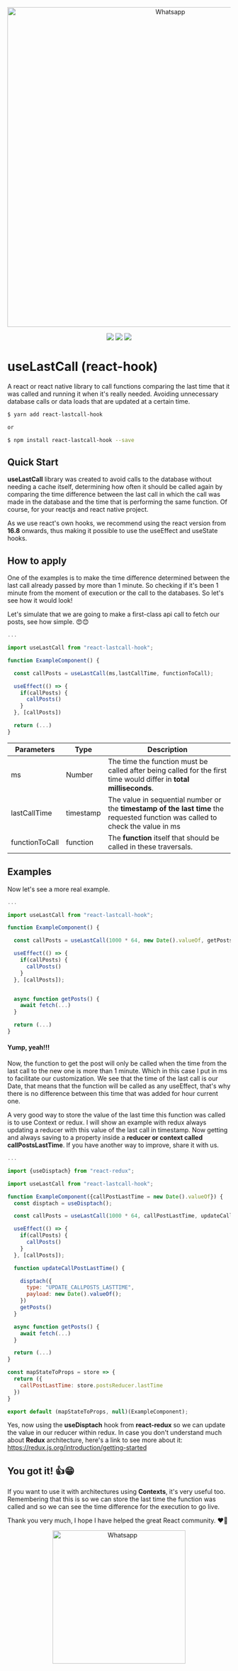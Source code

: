 <p align="center">
  <img src="https://imgur.com/MDTrNVH.png" width="720" title="Whatsapp">
</p>

<p align="center">
  <a href="https://opensource.org/licenses/MIT"><img src="https://img.shields.io/badge/License-MIT-blue.svg"></a>
  <a href="https://github.com/HubertRyanOfficial/react-lastcall-hook"><img src="https://img.shields.io/github/stars/HubertRyanOfficial/react-lastcall-hook"></a>
  <a href="https://www.npmjs.com/package/react-lastcall-hook"><img src="https://img.shields.io/npm/dm/react-lastcall-hook.svg"></a> 
</p>

# useLastCall (react-hook)

A react or react native library to call functions comparing the last time that it was called and running it when it's really needed. Avoiding unnecessary database calls or data loads that are updated at a certain time.

```sh
$ yarn add react-lastcall-hook

or

$ npm install react-lastcall-hook --save
```

## Quick Start

**useLastCall** library was created to avoid calls to the database without needing a cache itself, determining how often it should be called again by comparing the time difference between the last call in which the call was made in the database and the time that is performing the same function. Of course, for your reactjs and react native project.

As we use react's own hooks, we recommend using the react version from **16.8** onwards, thus making it possible to use the useEffect and useState hooks.

## How to apply

One of the examples is to make the time difference determined between the last call already passed by more than 1 minute. So checking if it's been 1 minute from the moment of execution or the call to the databases. So let's see how it would look!

Let's simulate that we are going to make a first-class api call to fetch our posts, see how simple. 😍😊

```js
...

import useLastCall from "react-lastcall-hook";

function ExampleComponent() {

  const callPosts = useLastCall(ms,lastCallTime, functionToCall);

  useEffect(() => {
    if(callPosts) {
      callPosts()
    }
  }, [callPosts])

  return (...)
}

```

| Parameters     | Type      | Description                                                                                                                     |
| -------------- | --------- | ------------------------------------------------------------------------------------------------------------------------------- |
| ms             | Number    | The time the function must be called after being called for the first time would differ in **total milliseconds**.              |
| lastCallTime   | timestamp | The value in sequential number or the **timestamp of the last time** the requested function was called to check the value in ms |
| functionToCall | function  | The **function** itself that should be called in these traversals.                                                              |

## Examples

Now let's see a more real example.

```js
...

import useLastCall from "react-lastcall-hook";

function ExampleComponent() {

  const callPosts = useLastCall(1000 * 64, new Date().valueOf, getPosts);

  useEffect(() => {
    if(callPosts) {
      callPosts()
    }
  }, [callPosts]);


  async function getPosts() {
    await fetch(...)
  }

  return (...)
}

```

#### Yump, yeah!!!

Now, the function to get the post will only be called when the time from the last call to the new one is more than 1 minute. Which in this case I put in ms to facilitate our customization. We see that the time of the last call is our Date, that means that the function will be called as any useEffect, that's why there is no difference between this time that was added for hour current one.

A very good way to store the value of the last time this function was called is to use Context or redux. I will show an example with redux always updating a reducer with this value of the last call in timestamp. Now getting and always saving to a property inside a **reducer or context called callPostsLastTime**. If you have another way to improve, share it with us.

```js
...

import {useDisptach} from "react-redux";

import useLastCall from "react-lastcall-hook";

function ExampleComponent({callPostLastTime = new Date().valueOf}) {
  const disptach = useDisptach();

  const callPosts = useLastCall(1000 * 64, callPostLastTime, updateCallPostLastTime);

  useEffect(() => {
    if(callPosts) {
      callPosts()
    }
  }, [callPosts]);

  function updateCallPostLastTime() {

    disptach({
      type: "UPDATE_CALLPOSTS_LASTTIME",
      payload: new Date().valueOf();
    })
    getPosts()
  }

  async function getPosts() {
    await fetch(...)
  }

  return (...)
}

const mapStateToProps = store => {
  return ({
    callPostLastTime: store.postsReducer.lastTime
  })
}

export default (mapStateToProps, null)(ExampleComponent);

```

Yes, now using the **useDisptach** hook from **react-redux** so we can update the value in our reducer within redux. In case you don't understand much about **Redux** architecture, here's a link to see more about it: https://redux.js.org/introduction/getting-started

## You got it! 👍😁

If you want to use it with architectures using **Contexts**, it's very useful too. Remembering that this is so we can store the last time the function was called and so we can see the time difference for the execution to go live.

Thank you very much, I hope I have helped the great React community. ❤🙌

<p align="center">
  <img src="https://imgur.com/nIAoYGc.png" width="300" title="Whatsapp">
</p>
